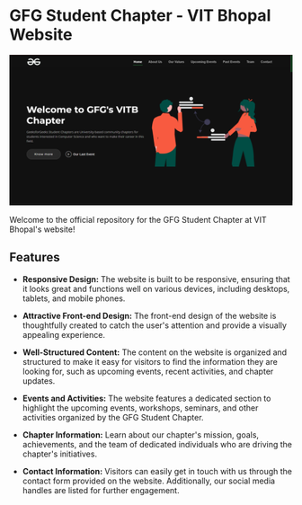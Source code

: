 # GFG Student Chapter - VIT Bhopal Website

![Website Screenshot](assets/img/screenshot.webp)

Welcome to the official repository for the GFG Student Chapter at VIT Bhopal's website!

## Features

- **Responsive Design:** The website is built to be responsive, ensuring that it looks great and functions well on various devices, including desktops, tablets, and mobile phones.

- **Attractive Front-end Design:** The front-end design of the website is thoughtfully created to catch the user's attention and provide a visually appealing experience.

- **Well-Structured Content:** The content on the website is organized and structured to make it easy for visitors to find the information they are looking for, such as upcoming events, recent activities, and chapter updates.

- **Events and Activities:** The website features a dedicated section to highlight the upcoming events, workshops, seminars, and other activities organized by the GFG Student Chapter.

- **Chapter Information:** Learn about our chapter's mission, goals, achievements, and the team of dedicated individuals who are driving the chapter's initiatives.

- **Contact Information:** Visitors can easily get in touch with us through the contact form provided on the website. Additionally, our social media handles are listed for further engagement.

